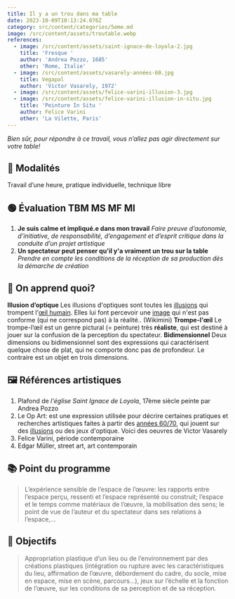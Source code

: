 ```yaml
---
title: Il y a un trou dans ma table
date: 2023-10-09T10:13:24.076Z
category: src/content/categories/5eme.md
image: /src/content/assets/troutable.webp
references:
  - image: /src/content/assets/saint-ignace-de-loyola-2.jpg
    title: 'Fresque '
    author: 'Andrea Pozzo, 1685'
    other: 'Rome, Italie'
  - image: /src/content/assets/vasarely-années-60.jpg
    title: Vegapal
    author: 'Victor Vasarely, 1972'
  - image: /src/content/assets/felice-varini-illusion-3.jpg
  - image: /src/content/assets/felice-varini-illusion-in-situ.jpg
    title: 'Peinture In Situ '
    author: Felice Varini
    other: 'La Vilette, Paris'
---
```


*Bien sûr, pour répondre à ce travail, vous n’allez pas agir directement sur votre table!*

## **👀 Modalités**

Travail d’une heure, pratique individuelle, technique libre

## 🟢 Évaluation TBM MS MF MI

1. **Je suis calme et impliqué.e dans mon travail** *Faire preuve d’autonomie, d’initiative, de responsabilité, d’engagement et d’esprit critique dans la conduite d’un projet artistique*
2. **Un spectateur peut penser qu'il y'a vraiment un trou sur la table** *Prendre en compte les conditions de la réception de sa production dès la démarche de création*

## 🧐 On apprend quoi?

**Illusion d’optique** Les illusions d'optiques sont toutes les [illusions](https://fr.wikimini.org/w/index.php?title=Illusion\&action=edit\&redlink=1) qui trompent l'[œil humain](https://fr.wikimini.org/wiki/%C5%92il). Elles lui font percevoir une [image](https://fr.wikimini.org/wiki/Image) qui n'est pas conforme (qui ne correspond pas) à la réalité.. (Wikimini)
**Trompe-l'œil** Le trompe-l’œil est un genre pictural (= peinture) très **réaliste**, qui est destiné à jouer sur la confusion de la perception du spectateur.
**Bidimensionnel** Deux dimensions ou bidimensionnel sont des expressions qui caractérisent quelque chose de plat, qui ne comporte donc pas de profondeur. Le contraire est un objet en trois dimensions.

## 🖼 Références artistiques

1. Plafond de *l'église Saint Ignace de Loyola*, 17ème siècle peinte par Andrea Pozzo
2. Le Op Art: est une expression utilisée pour décrire certaines pratiques et recherches artistiques faites à partir des [années 60/70](https://fr.wikipedia.org/wiki/Ann%C3%A9es_1960), qui jouent sur des [illusions](https://fr.wikipedia.org/wiki/Illusion_optique) ou des jeux d'optique. Voici des oeuvres de Victor Vasarely
3. Felice Varini, période contemporaine
4. Edgar Müller, street art, art contemporain

## 📚 Point du programme

> L’expérience sensible de l’espace de l’œuvre: les rapports entre l’espace perçu, ressenti et l’espace représenté ou construit; l’espace et le temps comme matériaux de l’œuvre, la mobilisation des sens; le point de vue de l’auteur et du spectateur dans ses relations à l’espace,...

## 🏁 Objectifs

> Appropriation plastique d’un lieu ou de l’environnement par des créations plastiques (intégration ou rupture avec les caractéristiques du lieu, affirmation de l’œuvre, débordement du cadre, du socle, mise en espace, mise en scène, parcours...), jeux sur l’échelle et la fonction de l’œuvre, sur les conditions de sa perception et de sa réception.
